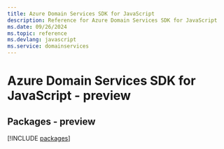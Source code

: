 ```yaml
---
title: Azure Domain Services SDK for JavaScript
description: Reference for Azure Domain Services SDK for JavaScript
ms.date: 09/26/2024
ms.topic: reference
ms.devlang: javascript
ms.service: domainservices
---
```

# Azure Domain Services SDK for JavaScript - preview
## Packages - preview
[!INCLUDE [packages](domain-services-index.md)]